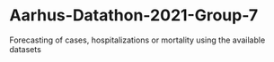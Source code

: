 # Aarhus-Datathon-2021-Group-7
Forecasting of cases, hospitalizations or mortality using the available datasets
